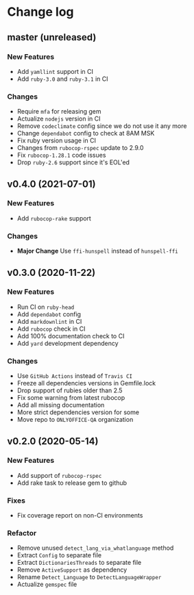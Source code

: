 # Change log

## master (unreleased)

### New Features

* Add `yamllint` support in CI
* Add `ruby-3.0` and `ruby-3.1` in CI

### Changes

* Require `mfa` for releasing gem
* Actualize `nodejs` version in CI
* Remove `codeclimate` config since we do not use it any more
* Change `dependabot` config to check at 8AM MSK
* Fix ruby version usage in CI
* Changes from `rubocop-rspec` update to 2.9.0
* Fix `rubocop-1.28.1` code issues
* Drop `ruby-2.6` support since it's EOL'ed

## v0.4.0 (2021-07-01)

### New Features

* Add `rubocop-rake` support

### Changes

* **Major Change** Use `ffi-hunspell` instead of `hunspell-ffi`

## v0.3.0 (2020-11-22)

### New Features

* Run CI on `ruby-head`
* Add `dependabot` config
* Add `markdownlint` in CI
* Add `rubocop` check in CI
* Add 100% documentation check to CI
* Add `yard` development dependency

### Changes

* Use `GitHub Actions` instead of `Travis CI`
* Freeze all dependencies versions in Gemfile.lock
* Drop support of rubies older than 2.5
* Fix some warning from latest rubocop
* Add all missing documentation
* More strict dependencies version for some
* Move repo to `ONLYOFFICE-QA` organization

## v0.2.0 (2020-05-14)

### New Features

* Add support of `rubocop-rspec`
* Add rake task to release gem to github

### Fixes

* Fix coverage report on non-CI environments

### Refactor

* Remove unused `detect_lang_via_whatlanguage` method
* Extract `Config` to separate file
* Extract `DictionariesThreads` to separate file
* Remove `ActiveSupport` as dependency
* Rename `Detect_Language` to `DetectLanguageWrapper`
* Actualize `gemspec` file
